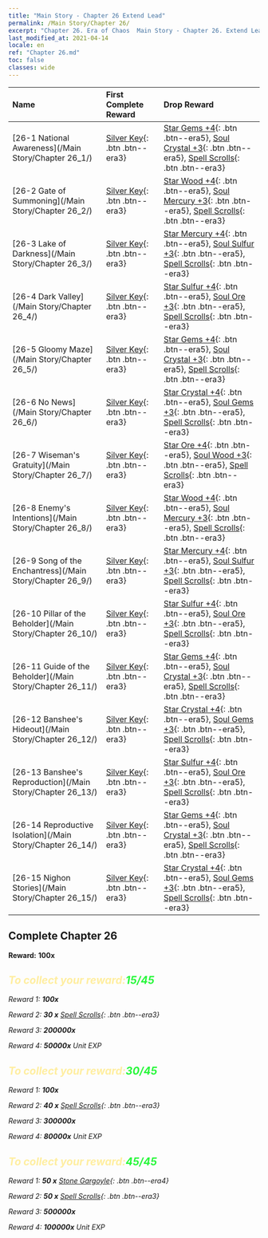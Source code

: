 ```yaml
---
title: "Main Story - Chapter 26 Extend Lead"
permalink: /Main Story/Chapter 26/
excerpt: "Chapter 26. Era of Chaos  Main Story - Chapter 26. Extend Lead"
last_modified_at: 2021-04-14
locale: en
ref: "Chapter 26.md"
toc: false
classes: wide
---
```


  | Name |  First Complete Reward | Drop Reward |
  |:------------|:------------|:------------| 
  | [26-1 National Awareness](/Main Story/Chapter 26_1/) | [Silver Key](/Items/con_693/){: .btn .btn--era3} | [Star Gems +4](/Items/mat_93/){: .btn .btn--era5}, [Soul Crystal +3](/Items/mat_87/){: .btn .btn--era5}, [Spell Scrolls](/Items/con_694/){: .btn .btn--era3} |
  | [26-2 Gate of Summoning](/Main Story/Chapter 26_2/) | [Silver Key](/Items/con_693/){: .btn .btn--era3} | [Star Wood +4](/Items/mat_90/){: .btn .btn--era5}, [Soul Mercury +3](/Items/mat_84/){: .btn .btn--era5}, [Spell Scrolls](/Items/con_694/){: .btn .btn--era3} |
  | [26-3 Lake of Darkness](/Main Story/Chapter 26_3/) | [Silver Key](/Items/con_693/){: .btn .btn--era3} | [Star Mercury +4](/Items/mat_91/){: .btn .btn--era5}, [Soul Sulfur +3](/Items/mat_85/){: .btn .btn--era5}, [Spell Scrolls](/Items/con_694/){: .btn .btn--era3} |
  | [26-4 Dark Valley](/Main Story/Chapter 26_4/) | [Silver Key](/Items/con_693/){: .btn .btn--era3} | [Star Sulfur +4](/Items/mat_92/){: .btn .btn--era5}, [Soul Ore +3](/Items/mat_82/){: .btn .btn--era5}, [Spell Scrolls](/Items/con_694/){: .btn .btn--era3} |
  | [26-5 Gloomy Maze](/Main Story/Chapter 26_5/) | [Silver Key](/Items/con_693/){: .btn .btn--era3} | [Star Gems +4](/Items/mat_93/){: .btn .btn--era5}, [Soul Crystal +3](/Items/mat_87/){: .btn .btn--era5}, [Spell Scrolls](/Items/con_694/){: .btn .btn--era3} |
  | [26-6 No News](/Main Story/Chapter 26_6/) | [Silver Key](/Items/con_693/){: .btn .btn--era3} | [Star Crystal +4](/Items/mat_94/){: .btn .btn--era5}, [Soul Gems +3](/Items/mat_86/){: .btn .btn--era5}, [Spell Scrolls](/Items/con_694/){: .btn .btn--era3} |
  | [26-7 Wiseman's Gratuity](/Main Story/Chapter 26_7/) | [Silver Key](/Items/con_693/){: .btn .btn--era3} | [Star Ore +4](/Items/mat_89/){: .btn .btn--era5}, [Soul Wood +3](/Items/mat_83/){: .btn .btn--era5}, [Spell Scrolls](/Items/con_694/){: .btn .btn--era3} |
  | [26-8 Enemy's Intentions](/Main Story/Chapter 26_8/) | [Silver Key](/Items/con_693/){: .btn .btn--era3} | [Star Wood +4](/Items/mat_90/){: .btn .btn--era5}, [Soul Mercury +3](/Items/mat_84/){: .btn .btn--era5}, [Spell Scrolls](/Items/con_694/){: .btn .btn--era3} |
  | [26-9 Song of the Enchantress](/Main Story/Chapter 26_9/) | [Silver Key](/Items/con_693/){: .btn .btn--era3} | [Star Mercury +4](/Items/mat_91/){: .btn .btn--era5}, [Soul Sulfur +3](/Items/mat_85/){: .btn .btn--era5}, [Spell Scrolls](/Items/con_694/){: .btn .btn--era3} |
  | [26-10 Pillar of the Beholder](/Main Story/Chapter 26_10/) | [Silver Key](/Items/con_693/){: .btn .btn--era3} | [Star Sulfur +4](/Items/mat_92/){: .btn .btn--era5}, [Soul Ore +3](/Items/mat_82/){: .btn .btn--era5}, [Spell Scrolls](/Items/con_694/){: .btn .btn--era3} |
  | [26-11 Guide of the Beholder](/Main Story/Chapter 26_11/) | [Silver Key](/Items/con_693/){: .btn .btn--era3} | [Star Gems +4](/Items/mat_93/){: .btn .btn--era5}, [Soul Crystal +3](/Items/mat_87/){: .btn .btn--era5}, [Spell Scrolls](/Items/con_694/){: .btn .btn--era3} |
  | [26-12 Banshee's Hideout](/Main Story/Chapter 26_12/) | [Silver Key](/Items/con_693/){: .btn .btn--era3} | [Star Crystal +4](/Items/mat_94/){: .btn .btn--era5}, [Soul Gems +3](/Items/mat_86/){: .btn .btn--era5}, [Spell Scrolls](/Items/con_694/){: .btn .btn--era3} |
  | [26-13 Banshee's Reproduction](/Main Story/Chapter 26_13/) | [Silver Key](/Items/con_693/){: .btn .btn--era3} | [Star Sulfur +4](/Items/mat_92/){: .btn .btn--era5}, [Soul Ore +3](/Items/mat_82/){: .btn .btn--era5}, [Spell Scrolls](/Items/con_694/){: .btn .btn--era3} |
  | [26-14 Reproductive Isolation](/Main Story/Chapter 26_14/) | [Silver Key](/Items/con_693/){: .btn .btn--era3} | [Star Gems +4](/Items/mat_93/){: .btn .btn--era5}, [Soul Crystal +3](/Items/mat_87/){: .btn .btn--era5}, [Spell Scrolls](/Items/con_694/){: .btn .btn--era3} |
  | [26-15 Nighon Stories](/Main Story/Chapter 26_15/) | [Silver Key](/Items/con_693/){: .btn .btn--era3} | [Star Crystal +4](/Items/mat_94/){: .btn .btn--era5}, [Soul Gems +3](/Items/mat_86/){: .btn .btn--era5}, [Spell Scrolls](/Items/con_694/){: .btn .btn--era3} |


## Complete Chapter 26

 **Reward:**  **100x** <i class="fas fa-gem"/>



## <span style="color: #ffeea0">To collect your reward:</span><span style="color: #27f73a">15/45</span>

 Reward 1:  **100x** <i class="fas fa-gem"/>

 Reward 2: **30 x** [Spell Scrolls](/Items/con_694/){: .btn .btn--era3}

 Reward 3:  **200000x** <i class="fas fa-coins"/>

 Reward 4:  **50000x** Unit EXP



## <span style="color: #ffeea0">To collect your reward:</span><span style="color: #27f73a">30/45</span>

 Reward 1:  **100x** <i class="fas fa-gem"/>

 Reward 2: **40 x** [Spell Scrolls](/Items/con_694/){: .btn .btn--era3}

 Reward 3:  **300000x** <i class="fas fa-coins"/>

 Reward 4:  **80000x** Unit EXP



## <span style="color: #ffeea0">To collect your reward:</span><span style="color: #27f73a">45/45</span>

 Reward 1: **50 x** [Stone Gargoyle](/Items/unt_236/){: .btn .btn--era4}

 Reward 2: **50 x** [Spell Scrolls](/Items/con_694/){: .btn .btn--era3}

 Reward 3:  **500000x** <i class="fas fa-coins"/>

 Reward 4:  **100000x** Unit EXP


